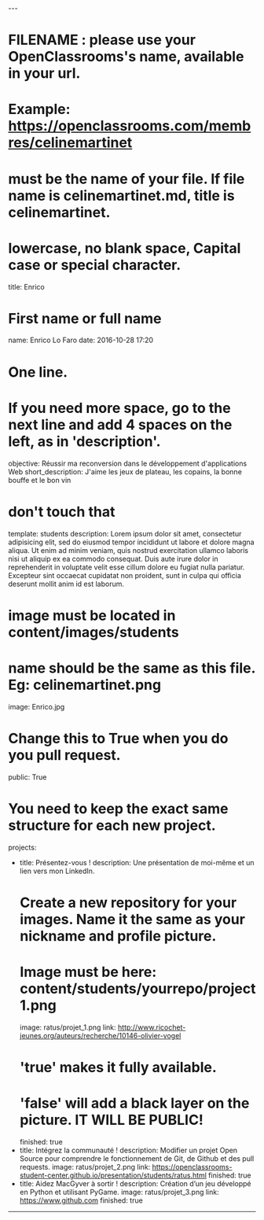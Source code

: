 ﻿﻿﻿﻿---# FILENAME : please use your OpenClassrooms's name, available in your url.# Example: https://openclassrooms.com/membres/celinemartinet# must be the name of your file. If file name is celinemartinet.md, title is celinemartinet.# lowercase, no blank space, Capital case or special character.title: Enrico# First name or full namename: Enrico Lo Farodate: 2016-10-28 17:20# One line.# If you need more space, go to the next line and add 4 spaces on the left, as in 'description'.objective: Réussir ma reconversion dans le développement d'applications Webshort_description: J'aime les jeux de plateau,  les copains, la bonne bouffe et le bon vin# don't touch thattemplate: studentsdescription:    Lorem ipsum dolor sit amet, consectetur adipisicing elit, sed do eiusmod    tempor incididunt ut labore et dolore magna aliqua. Ut enim ad minim veniam,    quis nostrud exercitation ullamco laboris nisi ut aliquip ex ea commodo    consequat. Duis aute irure dolor in reprehenderit in voluptate velit esse    cillum dolore eu fugiat nulla pariatur. Excepteur sint occaecat cupidatat non    proident, sunt in culpa qui officia deserunt mollit anim id est laborum.# image must be located in content/images/students# name should be the same as this file. Eg: celinemartinet.pngimage: Enrico.jpg# Change this to True when you do you pull request.public: True# You need to keep the exact same structure for each new project.projects:  - title: Présentez-vous !    description: Une présentation de moi-même et un lien vers mon LinkedIn.    # Create a new repository for your images. Name it the same as your nickname and profile picture.    # Image must be here: content/students/yourrepo/project1.png    image: ratus/projet_1.png    link: http://www.ricochet-jeunes.org/auteurs/recherche/10146-olivier-vogel    # 'true' makes it fully available.    # 'false' will add a black layer on the picture. IT WILL BE PUBLIC!    finished: true  - title: Intégrez la communauté !    description: Modifier un projet Open Source pour comprendre le fonctionnement de Git, de Github et des pull requests.     image: ratus/projet_2.png    link: https://openclassrooms-student-center.github.io/presentation/students/ratus.html    finished: true  - title: Aidez MacGyver à sortir !    description: Création d’un jeu développé en Python et utilisant PyGame.    image: ratus/projet_3.png    link: https://www.github.com    finished: true---